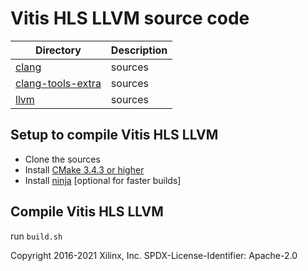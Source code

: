 # Vitis HLS LLVM source code

Directory            | Description      
---------------------|------------------
[clang](clang) | sources
[clang-tools-extra](clang-tools-extra) | sources
[llvm](llvm) | sources


## Setup to compile Vitis HLS LLVM
- Clone the sources
- Install [CMake 3.4.3 or higher](https://cmake.org/download/)
- Install [ninja](https://ninja-build.org/) [optional for faster builds]

## Compile Vitis HLS LLVM
run `build.sh`

Copyright 2016-2021 Xilinx, Inc.
SPDX-License-Identifier: Apache-2.0
